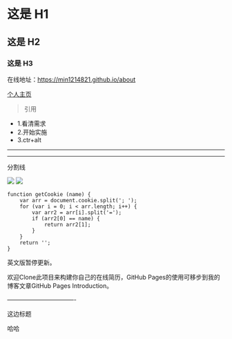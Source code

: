 # 这是 H1 #

## 这是 H2 ##

### 这是 H3 ######

在线地址：<a href="https://min1214821.github.io/about">https://min1214821.github.io/about</a>

 [个人主页](https://min1214821.github.io/about)

>引用

- 1.看清需求
- 2.开始实施
- 3.ctr+alt

***
- - -
分割线

![](https://camo.githubusercontent.com/dfb04ad1700b3cdeda8ebd7513ebb54e26f16bda/68747470733a2f2f7365676d656e746661756c742e636f6d2f696d672f625671564574)
<img src="https://camo.githubusercontent.com/dfb04ad1700b3cdeda8ebd7513ebb54e26f16bda/68747470733a2f2f7365676d656e746661756c742e636f6d2f696d672f625671564574">




<pre><code>function getCookie (name) {
	var arr = document.cookie.split('; ');
	for (var i = 0; i < arr.length; i++) {
		var arr2 = arr[i].split('=');
		if (arr2[0] == name) {
			return arr2[1];
		}
	}
	return '';
}
</code></pre>

英文版暂停更新。

欢迎Clone此项目来构建你自己的在线简历，GitHub Pages的使用可移步到我的博客文章GitHub Pages Introduction。

———————————-


这边标题


哈哈
